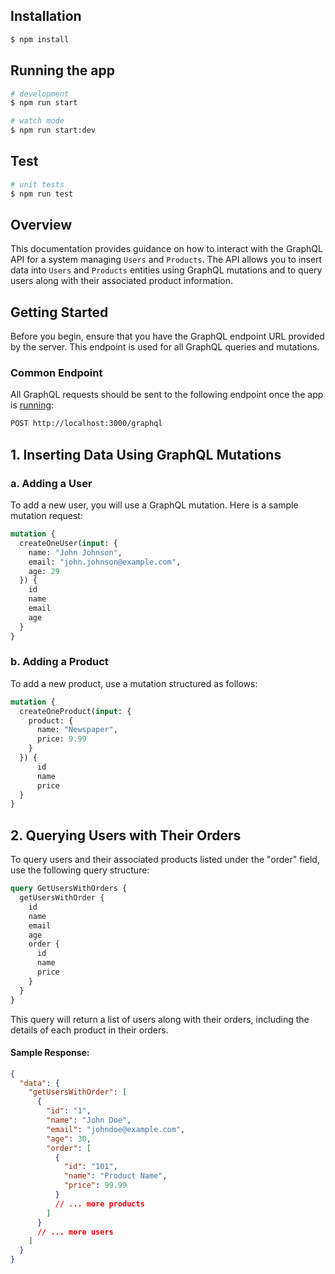 ## Installation

```bash
$ npm install
```

## Running the app

```bash
# development
$ npm run start

# watch mode
$ npm run start:dev
```

## Test

```bash
# unit tests
$ npm run test
```

## Overview

This documentation provides guidance on how to interact with the GraphQL API for a system managing `Users` and `Products`. The API allows you to insert data into `Users` and `Products` entities using GraphQL mutations and to query users along with their associated product information.

## Getting Started

Before you begin, ensure that you have the GraphQL endpoint URL provided by the server. This endpoint is used for all GraphQL queries and mutations.

### Common Endpoint

All GraphQL requests should be sent to the following endpoint once the app is [running](#running-the-app):

```bash
POST http://localhost:3000/graphql
```

## 1. Inserting Data Using GraphQL Mutations

### a. Adding a User

To add a new user, you will use a GraphQL mutation. Here is a sample mutation request:

```graphql
mutation {
  createOneUser(input: {
    name: "John Johnson",
    email: "john.johnson@example.com",
    age: 29
  }) {
    id
    name
    email
    age
  }
}

```

### b. Adding a Product

To add a new product, use a mutation structured as follows:

```graphql
mutation {
  createOneProduct(input: {
    product: {
      name: "Newspaper",
      price: 9.99
    }
  }) {
      id
      name
      price
  }
}
```

## 2. Querying Users with Their Orders

To query users and their associated products listed under the "order" field, use the following query structure:

```graphql
query GetUsersWithOrders {
  getUsersWithOrder {
    id
    name
    email
    age
    order {
      id
      name
      price
    }
  }
}
```
This query will return a list of users along with their orders, including the details of each product in their orders.

#### Sample Response:

```json
{
  "data": {
    "getUsersWithOrder": [
      {
        "id": "1",
        "name": "John Doe",
        "email": "johndoe@example.com",
        "age": 30,
        "order": [
          {
            "id": "101",
            "name": "Product Name",
            "price": 99.99
          }
          // ... more products
        ]
      }
      // ... more users
    ]
  }
}
```
